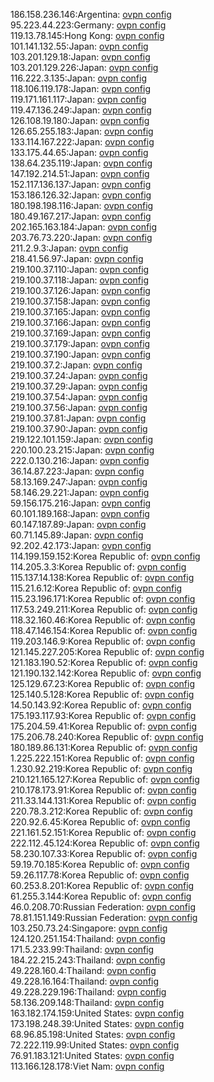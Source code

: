 186.158.236.146:Argentina: [ovpn config](vpn/186_158_236_146.ovpn)  
95.223.44.223:Germany: [ovpn config](vpn/95_223_44_223.ovpn)  
119.13.78.145:Hong Kong: [ovpn config](vpn/119_13_78_145.ovpn)  
101.141.132.55:Japan: [ovpn config](vpn/101_141_132_55.ovpn)  
103.201.129.18:Japan: [ovpn config](vpn/103_201_129_18.ovpn)  
103.201.129.226:Japan: [ovpn config](vpn/103_201_129_226.ovpn)  
116.222.3.135:Japan: [ovpn config](vpn/116_222_3_135.ovpn)  
118.106.119.178:Japan: [ovpn config](vpn/118_106_119_178.ovpn)  
119.171.161.117:Japan: [ovpn config](vpn/119_171_161_117.ovpn)  
119.47.136.249:Japan: [ovpn config](vpn/119_47_136_249.ovpn)  
126.108.19.180:Japan: [ovpn config](vpn/126_108_19_180.ovpn)  
126.65.255.183:Japan: [ovpn config](vpn/126_65_255_183.ovpn)  
133.114.167.222:Japan: [ovpn config](vpn/133_114_167_222.ovpn)  
133.175.44.65:Japan: [ovpn config](vpn/133_175_44_65.ovpn)  
138.64.235.119:Japan: [ovpn config](vpn/138_64_235_119.ovpn)  
147.192.214.51:Japan: [ovpn config](vpn/147_192_214_51.ovpn)  
152.117.136.137:Japan: [ovpn config](vpn/152_117_136_137.ovpn)  
153.186.126.32:Japan: [ovpn config](vpn/153_186_126_32.ovpn)  
180.198.198.116:Japan: [ovpn config](vpn/180_198_198_116.ovpn)  
180.49.167.217:Japan: [ovpn config](vpn/180_49_167_217.ovpn)  
202.165.163.184:Japan: [ovpn config](vpn/202_165_163_184.ovpn)  
203.76.73.220:Japan: [ovpn config](vpn/203_76_73_220.ovpn)  
211.2.9.3:Japan: [ovpn config](vpn/211_2_9_3.ovpn)  
218.41.56.97:Japan: [ovpn config](vpn/218_41_56_97.ovpn)  
219.100.37.110:Japan: [ovpn config](vpn/219_100_37_110.ovpn)  
219.100.37.118:Japan: [ovpn config](vpn/219_100_37_118.ovpn)  
219.100.37.126:Japan: [ovpn config](vpn/219_100_37_126.ovpn)  
219.100.37.158:Japan: [ovpn config](vpn/219_100_37_158.ovpn)  
219.100.37.165:Japan: [ovpn config](vpn/219_100_37_165.ovpn)  
219.100.37.166:Japan: [ovpn config](vpn/219_100_37_166.ovpn)  
219.100.37.169:Japan: [ovpn config](vpn/219_100_37_169.ovpn)  
219.100.37.179:Japan: [ovpn config](vpn/219_100_37_179.ovpn)  
219.100.37.190:Japan: [ovpn config](vpn/219_100_37_190.ovpn)  
219.100.37.2:Japan: [ovpn config](vpn/219_100_37_2.ovpn)  
219.100.37.24:Japan: [ovpn config](vpn/219_100_37_24.ovpn)  
219.100.37.29:Japan: [ovpn config](vpn/219_100_37_29.ovpn)  
219.100.37.54:Japan: [ovpn config](vpn/219_100_37_54.ovpn)  
219.100.37.56:Japan: [ovpn config](vpn/219_100_37_56.ovpn)  
219.100.37.81:Japan: [ovpn config](vpn/219_100_37_81.ovpn)  
219.100.37.90:Japan: [ovpn config](vpn/219_100_37_90.ovpn)  
219.122.101.159:Japan: [ovpn config](vpn/219_122_101_159.ovpn)  
220.100.23.215:Japan: [ovpn config](vpn/220_100_23_215.ovpn)  
222.0.130.216:Japan: [ovpn config](vpn/222_0_130_216.ovpn)  
36.14.87.223:Japan: [ovpn config](vpn/36_14_87_223.ovpn)  
58.13.169.247:Japan: [ovpn config](vpn/58_13_169_247.ovpn)  
58.146.29.221:Japan: [ovpn config](vpn/58_146_29_221.ovpn)  
59.156.175.216:Japan: [ovpn config](vpn/59_156_175_216.ovpn)  
60.101.189.168:Japan: [ovpn config](vpn/60_101_189_168.ovpn)  
60.147.187.89:Japan: [ovpn config](vpn/60_147_187_89.ovpn)  
60.71.145.89:Japan: [ovpn config](vpn/60_71_145_89.ovpn)  
92.202.42.173:Japan: [ovpn config](vpn/92_202_42_173.ovpn)  
114.199.159.152:Korea Republic of: [ovpn config](vpn/114_199_159_152.ovpn)  
114.205.3.3:Korea Republic of: [ovpn config](vpn/114_205_3_3.ovpn)  
115.137.14.138:Korea Republic of: [ovpn config](vpn/115_137_14_138.ovpn)  
115.21.6.12:Korea Republic of: [ovpn config](vpn/115_21_6_12.ovpn)  
115.23.196.171:Korea Republic of: [ovpn config](vpn/115_23_196_171.ovpn)  
117.53.249.211:Korea Republic of: [ovpn config](vpn/117_53_249_211.ovpn)  
118.32.160.46:Korea Republic of: [ovpn config](vpn/118_32_160_46.ovpn)  
118.47.146.154:Korea Republic of: [ovpn config](vpn/118_47_146_154.ovpn)  
119.203.146.9:Korea Republic of: [ovpn config](vpn/119_203_146_9.ovpn)  
121.145.227.205:Korea Republic of: [ovpn config](vpn/121_145_227_205.ovpn)  
121.183.190.52:Korea Republic of: [ovpn config](vpn/121_183_190_52.ovpn)  
121.190.132.142:Korea Republic of: [ovpn config](vpn/121_190_132_142.ovpn)  
125.129.67.23:Korea Republic of: [ovpn config](vpn/125_129_67_23.ovpn)  
125.140.5.128:Korea Republic of: [ovpn config](vpn/125_140_5_128.ovpn)  
14.50.143.92:Korea Republic of: [ovpn config](vpn/14_50_143_92.ovpn)  
175.193.117.93:Korea Republic of: [ovpn config](vpn/175_193_117_93.ovpn)  
175.204.59.41:Korea Republic of: [ovpn config](vpn/175_204_59_41.ovpn)  
175.206.78.240:Korea Republic of: [ovpn config](vpn/175_206_78_240.ovpn)  
180.189.86.131:Korea Republic of: [ovpn config](vpn/180_189_86_131.ovpn)  
1.225.222.151:Korea Republic of: [ovpn config](vpn/1_225_222_151.ovpn)  
1.230.92.219:Korea Republic of: [ovpn config](vpn/1_230_92_219.ovpn)  
210.121.165.127:Korea Republic of: [ovpn config](vpn/210_121_165_127.ovpn)  
210.178.173.91:Korea Republic of: [ovpn config](vpn/210_178_173_91.ovpn)  
211.33.144.131:Korea Republic of: [ovpn config](vpn/211_33_144_131.ovpn)  
220.78.3.212:Korea Republic of: [ovpn config](vpn/220_78_3_212.ovpn)  
220.92.6.45:Korea Republic of: [ovpn config](vpn/220_92_6_45.ovpn)  
221.161.52.151:Korea Republic of: [ovpn config](vpn/221_161_52_151.ovpn)  
222.112.45.124:Korea Republic of: [ovpn config](vpn/222_112_45_124.ovpn)  
58.230.107.33:Korea Republic of: [ovpn config](vpn/58_230_107_33.ovpn)  
59.19.70.185:Korea Republic of: [ovpn config](vpn/59_19_70_185.ovpn)  
59.26.117.78:Korea Republic of: [ovpn config](vpn/59_26_117_78.ovpn)  
60.253.8.201:Korea Republic of: [ovpn config](vpn/60_253_8_201.ovpn)  
61.255.3.144:Korea Republic of: [ovpn config](vpn/61_255_3_144.ovpn)  
46.0.208.70:Russian Federation: [ovpn config](vpn/46_0_208_70.ovpn)  
78.81.151.149:Russian Federation: [ovpn config](vpn/78_81_151_149.ovpn)  
103.250.73.24:Singapore: [ovpn config](vpn/103_250_73_24.ovpn)  
124.120.251.154:Thailand: [ovpn config](vpn/124_120_251_154.ovpn)  
171.5.233.99:Thailand: [ovpn config](vpn/171_5_233_99.ovpn)  
184.22.215.243:Thailand: [ovpn config](vpn/184_22_215_243.ovpn)  
49.228.160.4:Thailand: [ovpn config](vpn/49_228_160_4.ovpn)  
49.228.16.164:Thailand: [ovpn config](vpn/49_228_16_164.ovpn)  
49.228.229.196:Thailand: [ovpn config](vpn/49_228_229_196.ovpn)  
58.136.209.148:Thailand: [ovpn config](vpn/58_136_209_148.ovpn)  
163.182.174.159:United States: [ovpn config](vpn/163_182_174_159.ovpn)  
173.198.248.39:United States: [ovpn config](vpn/173_198_248_39.ovpn)  
68.96.85.198:United States: [ovpn config](vpn/68_96_85_198.ovpn)  
72.222.119.99:United States: [ovpn config](vpn/72_222_119_99.ovpn)  
76.91.183.121:United States: [ovpn config](vpn/76_91_183_121.ovpn)  
113.166.128.178:Viet Nam: [ovpn config](vpn/113_166_128_178.ovpn)  
